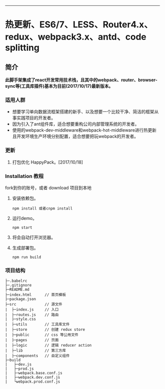 
***
# 热更新、ES6/7、LESS、Router4.x、redux、webpack3.x、antd、code splitting
## 简介
**此脚手架集成了react开发常用技术栈，且其中的webpack、router、browser-sync等(工具库插件)基本为目前(2017/10/17)最新版本。**
### 适用人群
* 想要学习单向数据流框架搭建的新手、以及想要一个比较干净、简洁的框架从事实践项目的开发者。
* 因为引入了ant组件库，适合想要重构公司内部管理系统的开发者。
* 使用的webpack-dev-middleware和webpack-hot-middleware进行热更新 且开发环境生产环境分别配置，适合想要把玩webpack的开发者。

### 更新
1. 打包优化 HappyPack。[2017/10/18]
### Installation 教程
fork到你的账号，或者 download 项目到本地

1. 安装依赖包。

    `npm install 或者cnpm install`
2. 运行demo。

   `npm start`
3. 将会自动打开浏览器。
4. 生成部署包。

    `npm run build`

### 项目结构
```text
├─.babelrc
├─.gitignore
├─README.md
├─index.html      // 首页模板
├─package.json
├─src             // 源文件
|  ├─index.js     // 入口
|  ├─routes.js    // 路由
|  ├─style.css
|  ├─utils        // 工具库文件
|  ├─store        // 创建 redux store
|  ├─public       // css 等公用文件
|  ├─pages        // 页面
|  ├─logic        // 逻辑 reducer action
|  ├─lib          // 第三方库
|  ├─components   // 自定义组件
├─build
|   ├─dev.js
|   ├─prod.js
|   ├─webpack.base.conf.js
|   ├─webpack.dev.conf.js
|   └webpack.prod.conf.js

